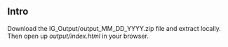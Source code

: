 ## Intro
Download the IG_Output/output_MM_DD_YYYY.zip file and extract locally.  Then open up *output/index.html* in your browser.  